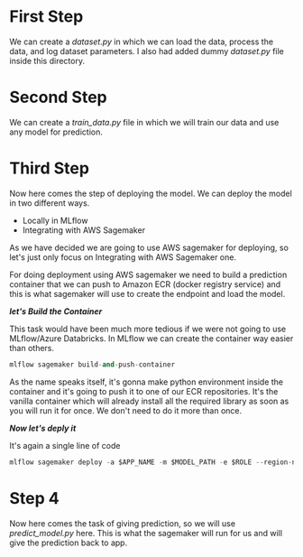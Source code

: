 # First Step

We can create a *dataset.py* in which we can load the data, process the data, and log dataset parameters. I also had added dummy *dataset.py* file inside this directory.

# Second Step

We can create a *train_data.py* file in which we will train our data and use any model for prediction.

# Third Step

Now here comes the step of deploying the model. We can deploy the model in two different ways.

- Locally in MLflow
- Integrating with AWS Sagemaker

As we have decided we are going to use AWS sagemaker for deploying, so let's just only focus on Integrating with AWS Sagemaker one.

For doing deployment using AWS sagemaker we need to build a prediction container that we can push to Amazon ECR (docker registry service) and this is what sagemaker will use to create the endpoint and load the model.

***let's Build the Container***

This task would have been much more tedious if we were not going to use MLflow/Azure Databricks. In MLflow we can create the container way easier than others.

```python
mlflow sagemaker build-and-push-container
```

As the name speaks itself, it's gonna make python environment inside the container and it's going to push it to one of our ECR repositories. It's the vanilla container which will already install all the required library as soon as you will run it for once. We don't need to do it more than once.

***Now let's deply it***

It's again a single line of code
```python
mlflow sagemaker deploy -a $APP_NAME -m $MODEL_PATH -e $ROLE --region-name $REGION
```

# Step 4

Now here comes the task of giving prediction, so we will use *predict_model.py* here. This is what the sagemaker will run for us and will give the prediction back to app.

